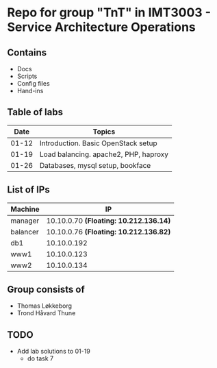 # Repo for group "TnT" in IMT3003 - Service Architecture Operations

## Contains

* Docs
* Scripts
* Config files
* Hand-ins

## Table of labs

Date        | Topics
------------| -------------------------------------
01-12       | Introduction. Basic OpenStack setup
01-19       | Load balancing. apache2, PHP, haproxy
01-26       | Databases, mysql setup, bookface


## List of IPs

Machine             | IP
--------------------|-------------------------------------
manager             | 10.10.0.70 **(Floating: 10.212.136.14)**
balancer            | 10.10.0.76 **(Floating: 10.212.136.82)**
db1                 | 10.10.0.192
www1                | 10.10.0.123
www2                | 10.10.0.134

## Group consists of

* Thomas Løkkeborg
* Trond Håvard Thune

## TODO

* Add lab solutions to 01-19
    * do task 7
